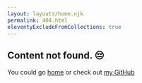 ```yaml
---
layout: layouts/home.njk
permalink: 404.html
eleventyExcludeFromCollections: true
---
```

## Content not found. 😔

You could go <a href="/">home</a> or check out <a href="https://github.com/YeungOnion">my GitHub</a>

<!--

Read more: https://www.11ty.dev/docs/quicktips/not-found/

This will work for both GitHub pages and Netlify:

* https://help.github.com/articles/creating-a-custom-404-page-for-your-github-pages-site/
* https://www.netlify.com/docs/redirects/#custom-404

-->
